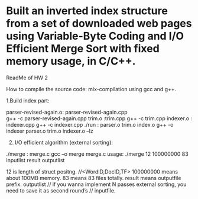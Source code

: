 Built an inverted index structure from a set of downloaded web pages using Variable-Byte Coding and I/O Efficient Merge Sort with fixed memory usage, in C/C++.
===========================================================================================================================

ReadMe  of  HW 2

How to compile the source code:
mix-compilation using gcc and g++.

1.Build index part:

parser-revised-again.o: parser-revised-again.cpp	
g++ -c parser-revised-again.cpp
trim.o :trim.cpp
	g++ -c trim.cpp
indexer.o : indexer.cpp
	g++ -c indexer.cpp 
./run : parser.o trim.o index.o
	g++ -o indexer parser.o trim.o indexer.o –lz
	

2. I/O efficient algorithm (external sorting):

./merge : merge.c
	gcc –o merge merge.c
usage:
	./merge 12  100000000  83 inputlist result outputlist

12 is length of struct positng.    //<WordID,DocID,TF>
100000000 means about 100MB memory.
83 means 83 files totally.
result means outputfile prefix.
outputlist       // if you wanna implement N passes external sorting, you need to save it as second round’s 
        // inputfile.
 




 



